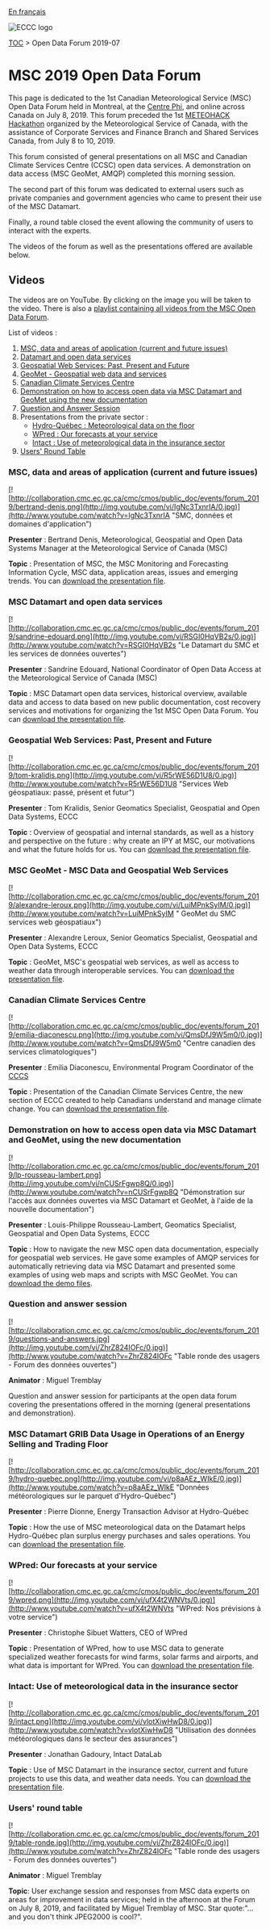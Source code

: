 [En français](2019-07_open-data-forum_fr.md)

![ECCC logo](../../docs/img_eccc-logo.png)

[TOC](2019-07_open-data-forum_en.md) > Open Data Forum 2019-07

# MSC 2019 Open Data Forum

This page is dedicated to the 1st Canadian Meteorological Service (MSC) Open Data Forum held in Montreal, at the [Centre Phi](https://phi-centre.com/), and online across Canada on July 8, 2019. This forum preceded the 1st [METEOHACK Hackathon](2019-07_hackathon-METEOHACK_en.md) organized by the Meteorological Service of Canada, with the assistance of Corporate Services and Finance Branch and Shared Services Canada, from July 8 to 10, 2019.

This forum consisted of general presentations on all MSC and Canadian Climate Services Centre (CCSC) open data services. A demonstration on data access (MSC GeoMet, AMQP) completed this morning session.

The second part of this forum was dedicated to external users such as private companies and government agencies who came to present their use of the MSC Datamart.

Finally, a round table closed the event allowing the community of users to interact with the experts.

The videos of the forum as well as the presentations offered are available below.

## Videos

The videos are on YouTube. By clicking on the image you will be taken to the video. There is also a [playlist containing all videos from the MSC Open Data Forum](https://www.youtube.com/playlist?list=PLK5qFJYquwatnQNIlPEHfLLyhLYL3Q9b-).

List of videos :

1. [MSC, data and areas of application (current and future issues)](#msc-data-and-areas-of-application-current-and-future-issues)
2. [Datamart and open data services](#msc-datamart-and-open-data-services)
3. [Geospatial Web Services: Past, Present and Future](#geospatial-web-services-past-present-and-future)
4. [GeoMet - Geospatial web data and services](#msc-geoMet-msc-data-and-geospatial-web-services)
5. [Canadian Climate Services Centre](#canadian-climate-services-centre)
6. [Demonstration on how to access open data via MSC Datamart and GeoMet using the new documentation](#d%C3%A9monstration-sur-lacc%C3%A8s-aux-donn%C3%A9es-ouvertes-via-msc-datamart-et-geomet-%C3%A0-laide-de-la-nouvelle-documentation)
7. [Question and Answer Session](#s%C3%A9ance-de-questions-r%C3%A9ponses)
8. Presentations from the private sector :
    * [Hydro-Québec : Meteorological data on the floor](#donn%C3%A9es-m%C3%A9t%C3%A9orologiques-sur-le-parquet-dhydro-qu%C3%A9bec)
    * [WPred : Our forecasts at your service](#wpred-nos-pr%C3%A9visions-%C3%A0-votre-service)
    * [Intact : Use of meteorological data in the insurance sector](#utilisation-des-donn%C3%A9es-m%C3%A9t%C3%A9orologiques-dans-le-secteur-des-assurances)
9. [Users' Round Table](#table-ronde-des-usagers-forum-des-donn%C3%A9es-ouvertes)

### MSC, data and areas of application (current and future issues)

[![http://collaboration.cmc.ec.gc.ca/cmc/cmos/public_doc/events/forum_2019/bertrand-denis.png](http://img.youtube.com/vi/IgNc3TxnrIA/0.jpg)](http://www.youtube.com/watch?v=IgNc3TxnrIA "SMC, données et domaines d'application")

**Presenter** : Bertrand Denis, Meteorological, Geospatial and Open Data Systems Manager at the Meteorological Service of Canada (MSC)

**Topic** : Presentation of MSC, the MSC Monitoring and Forecasting Information Cycle, MSC data, application areas, issues and emerging trends. You can [download the presentation file](http://collaboration.cmc.ec.gc.ca/cmc/cmos/meteohack/presentations/forum_msc-cccs/MSC_challenges_BertrandDenis.pdf).

### MSC Datamart and open data services

[![http://collaboration.cmc.ec.gc.ca/cmc/cmos/public_doc/events/forum_2019/sandrine-edouard.png](http://img.youtube.com/vi/RSGI0HqVB2s/0.jpg)](http://www.youtube.com/watch?v=RSGI0HqVB2s "Le Datamart du SMC et les services de données ouvertes")

**Presenter** : Sandrine Edouard, National Coordinator of Open Data Access at the Meteorological Service of Canada (MSC) 

**Topic** : MSC Datamart open data services, historical overview, available data and access to data based on new public documentation, cost recovery services and motivations for organizing the 1st MSC Open Data Forum. You can [download the presentation file](http://collaboration.cmc.ec.gc.ca/cmc/cmos/meteohack/presentations/forum_msc-cccs/MSC-Datamart-OpenData_SandrineEdouard.pdf).

### Geospatial Web Services: Past, Present and Future

[![http://collaboration.cmc.ec.gc.ca/cmc/cmos/public_doc/events/forum_2019/tom-kralidis.png](http://img.youtube.com/vi/R5rWE56D1U8/0.jpg)](http://www.youtube.com/watch?v=R5rWE56D1U8 "Services Web géospatiaux: passé, présent et futur")

**Presenter** : Tom Kralidis, Senior Geomatics Specialist, Geospatial and Open Data Systems, ECCC

**Topic** : Overview of geospatial and internal standards, as well as a history and perspective on the future : why create an IPY at MSC, our motivations and what the future holds for us. You can [download the presentation file](http://collaboration.cmc.ec.gc.ca/cmc/cmos/meteohack/presentations/forum_msc-cccs/Geospatial_Web_services_overview_TomKralidis.pptx).

### MSC GeoMet - MSC Data and Geospatial Web Services 

[![http://collaboration.cmc.ec.gc.ca/cmc/cmos/public_doc/events/forum_2019/alexandre-leroux.png](http://img.youtube.com/vi/LuiMPnkSyIM/0.jpg)](http://www.youtube.com/watch?v=LuiMPnkSyIM " GeoMet du SMC services web géospatiaux")

**Presenter** : Alexandre Leroux, Senior Geomatics Specialist, Geospatial and Open Data Systems, ECCC

**Topic** : GeoMet, MSC's geospatial web services, as well as access to weather data through interoperable services. You can [download the presentation file](http://collaboration.cmc.ec.gc.ca/cmc/cmos/meteohack/presentations/forum_msc-cccs/MSC-GeoMet_AlexandreLeroux.pptx).

### Canadian Climate Services Centre 

[![http://collaboration.cmc.ec.gc.ca/cmc/cmos/public_doc/events/forum_2019/emilia-diaconescu.png](http://img.youtube.com/vi/QmsDfJ9W5m0/0.jpg)](http://www.youtube.com/watch?v=QmsDfJ9W5m0 "Centre canadien des services climatologiques")

**Presenter** : Emilia Diaconescu, Environmental Program Coordinator of the [CCCS](https://www.canada.ca/fr/environnement-changement-climatique/services/changements-climatiques/centre-canadien-services-climatiques.html)

**Topic** : Presentation of the Canadian Climate Services Centre, the new section of ECCC created to help Canadians understand and manage climate change. You can [download the presentation file](http://collaboration.cmc.ec.gc.ca/cmc/cmos/meteohack/presentations/forum_msc-cccs/Intro_CCCS_EmiliaDiaconescu.pdf).

### Demonstration on how to access open data via MSC Datamart and GeoMet, using the new documentation

[![http://collaboration.cmc.ec.gc.ca/cmc/cmos/public_doc/events/forum_2019/lp-rousseau-lambert.png](http://img.youtube.com/vi/nCUSrFgwp8Q/0.jpg)](http://www.youtube.com/watch?v=nCUSrFgwp8Q "Démonstration sur l'accès aux données ouvertes via MSC Datamart et GeoMet, à l'aide de la nouvelle documentation")

**Presenter** : Louis-Philippe Rousseau-Lambert, Geomatics Specialist, Geospatial and Open Data Systems, ECCC

**Topic** : How to navigate the new MSC open data documentation, especially for geospatial web services. He gave some examples of AMQP services for automatically retrieving data via MSC Datamart and presented some examples of using web maps and scripts with MSC GeoMet. You can [download the demo files](http://collaboration.cmc.ec.gc.ca/cmc/cmos/meteohack/demos/meteohack-demo.zip).

### Question and answer session 

[![http://collaboration.cmc.ec.gc.ca/cmc/cmos/public_doc/events/forum_2019/questions-and-answers.jpg](http://img.youtube.com/vi/ZhrZ824IOFc/0.jpg)](http://www.youtube.com/watch?v=ZhrZ824IOFc "Table ronde des usagers - Forum des données ouvertes")

**Animator** : Miguel Tremblay

Question and answer session for participants at the open data forum covering the presentations offered in the morning (general presentations and demonstration).

### MSC Datamart GRIB Data Usage in Operations of an Energy Selling and Trading Floor 

[![http://collaboration.cmc.ec.gc.ca/cmc/cmos/public_doc/events/forum_2019/hydro-quebec.png](http://img.youtube.com/vi/p8aAEz_WIkE/0.jpg)](http://www.youtube.com/watch?v=p8aAEz_WIkE "Données météorologiques sur le parquet d'Hydro-Québec")

**Presenter** : Pierre Dionne, Energy Transaction Advisor at Hydro-Québec

**Topic** : How the use of MSC meteorological data on the Datamart helps Hydro-Québec plan surplus energy purchases and sales operations. You can [download the presentation file](http://collaboration.cmc.ec.gc.ca/cmc/cmos/meteohack/presentations/forum_external-users/Presentation-DataMart%20-Pierre%20Dionne%20En.pptx).

### WPred: Our forecasts at your service  

[![http://collaboration.cmc.ec.gc.ca/cmc/cmos/public_doc/events/forum_2019/wpred.png](http://img.youtube.com/vi/ufX4t2WNVts/0.jpg)](http://www.youtube.com/watch?v=ufX4t2WNVts "WPred: Nos prévisions à votre service")

**Presenter** : Christophe Sibuet Watters, CEO of WPred

**Topic** : Presentation of WPred, how to use MSC data to generate specialized weather forecasts for wind farms, solar farms and airports, and what data is important for WPred. You can [download the presentation file](http://collaboration.cmc.ec.gc.ca/cmc/cmos/meteohack/presentations/forum_external-users/WPred_Presentation_EN_Hackaton.pptx).

### Intact: Use of meteorological data in the insurance sector 

[![http://collaboration.cmc.ec.gc.ca/cmc/cmos/public_doc/events/forum_2019/intact.png](http://img.youtube.com/vi/vlotXiwHwD8/0.jpg)](http://www.youtube.com/watch?v=vlotXiwHwD8 "Utilisation des données météorologiques dans le secteur des assurances")

**Presenter** : Jonathan Gadoury, Intact DataLab

**Topic** : Use of MSC Datamart in the insurance sector, current and future projects to use this data, and weather data needs. You can [download the presentation file](http://collaboration.cmc.ec.gc.ca/cmc/cmos/meteohack/presentations/forum_external-users/2019-07-08%20-%20Weather%20Data%20in%20the%20Insurance%20Industry.pdf).

### Users' round table

[![http://collaboration.cmc.ec.gc.ca/cmc/cmos/public_doc/events/forum_2019/table-ronde.jpg](http://img.youtube.com/vi/ZhrZ824IOFc/0.jpg)](http://www.youtube.com/watch?v=ZhrZ824IOFc "Table ronde des usagers - Forum des données ouvertes")

**Animator** : Miguel Tremblay

**Topic**: User exchange session and responses from MSC data experts on areas for improvement in data services; held in the afternoon at the Forum on July 8, 2019, and facilitated by Miguel Tremblay of MSC. Star quote:"... and you don't think JPEG2000 is cool?".

